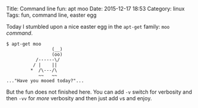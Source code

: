 Title: Command line fun: apt moo
Date: 2015-12-17 18:53
Category: linux
Tags: fun, command line, easter egg

Today I stumbled upon a nice easter egg in the `apt-get` family: `moo` *command*.

````
$ apt-get moo
                 (__) 
                 (oo) 
           /------\/ 
          / |    ||   
         *  /\---/\ 
            ~~   ~~   
..."Have you mooed today?"...
````

But the fun does not finished here. You can add `-v` switch for verbosity and then `-vv` for *more* verbosity and then just add `v`s and enjoy.
